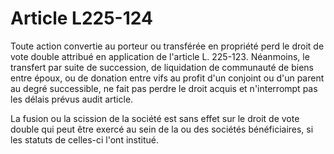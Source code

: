 # Article L225-124

Toute action convertie au porteur ou transférée en propriété perd le droit de vote double attribué en application de l'article L. 225-123. Néanmoins, le transfert par suite de succession, de liquidation de communauté de biens entre époux, ou de donation entre vifs au profit d'un conjoint ou d'un parent au degré successible, ne fait pas perdre le droit acquis et n'interrompt pas les délais prévus audit article.

La fusion ou la scission de la société est sans effet sur le droit de vote double qui peut être exercé au sein de la ou des sociétés bénéficiaires, si les statuts de celles-ci l'ont institué.
